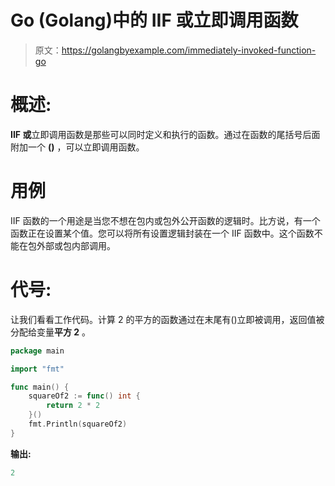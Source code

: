 # Go (Golang)中的 IIF 或立即调用函数

> 原文：<https://golangbyexample.com/immediately-invoked-function-go>

# **概述:**

**IIF 或**立即调用函数是那些可以同时定义和执行的函数。通过在函数的尾括号后面附加一个 **()** ，可以立即调用函数。

# **用例**

IIF 函数的一个用途是当您不想在包内或包外公开函数的逻辑时。比方说，有一个函数正在设置某个值。您可以将所有设置逻辑封装在一个 IIF 函数中。这个函数不能在包外部或包内部调用。

# **代号:**

让我们看看工作代码。计算 2 的平方的函数通过在末尾有()立即被调用，返回值被分配给变量**平方 2** 。

```go
package main

import "fmt"

func main() {
    squareOf2 := func() int {
        return 2 * 2
    }()
    fmt.Println(squareOf2)
}
```

**输出:**

```go
2
```